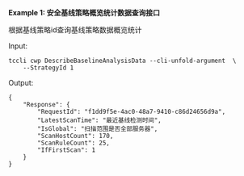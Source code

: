 **Example 1: 安全基线策略概览统计数据查询接口**

根据基线策略id查询基线策略数据概览统计

Input: 

```
tccli cwp DescribeBaselineAnalysisData --cli-unfold-argument  \
    --StrategyId 1
```

Output: 
```
{
    "Response": {
        "RequestId": "f1dd9f5e-4ac0-48a7-9410-c86d24656d9a",
        "LatestScanTime": "最近基线检测时间",
        "IsGlobal": "扫描范围是否全部服务器",
        "ScanHostCount": 170,
        "ScanRuleCount": 25,
        "IfFirstScan": 1
    }
}
```

